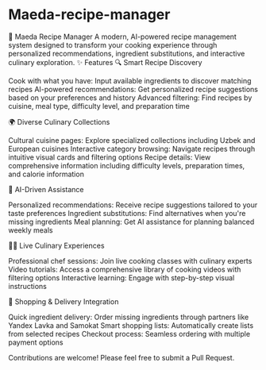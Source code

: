 # Maeda-recipe-manager
🍲 Maeda Recipe Manager
A modern, AI-powered recipe management system designed to transform your cooking experience through personalized recommendations, ingredient substitutions, and interactive culinary exploration.
✨ Features
🔍 Smart Recipe Discovery

Cook with what you have: Input available ingredients to discover matching recipes
AI-powered recommendations: Get personalized recipe suggestions based on your preferences and history
Advanced filtering: Find recipes by cuisine, meal type, difficulty level, and preparation time

🌍 Diverse Culinary Collections

Cultural cuisine pages: Explore specialized collections including Uzbek and European cuisines
Interactive category browsing: Navigate recipes through intuitive visual cards and filtering options
Recipe details: View comprehensive information including difficulty levels, preparation times, and calorie information

🤖 AI-Driven Assistance

Personalized recommendations: Receive recipe suggestions tailored to your taste preferences
Ingredient substitutions: Find alternatives when you're missing ingredients
Meal planning: Get AI assistance for planning balanced weekly meals

👨‍🍳 Live Culinary Experiences

Professional chef sessions: Join live cooking classes with culinary experts
Video tutorials: Access a comprehensive library of cooking videos with filtering options
Interactive learning: Engage with step-by-step visual instructions

🛒 Shopping & Delivery Integration

Quick ingredient delivery: Order missing ingredients through partners like Yandex Lavka and Samokat
Smart shopping lists: Automatically create lists from selected recipes
Checkout process: Seamless ordering with multiple payment options

Contributions are welcome! Please feel free to submit a Pull Request.

